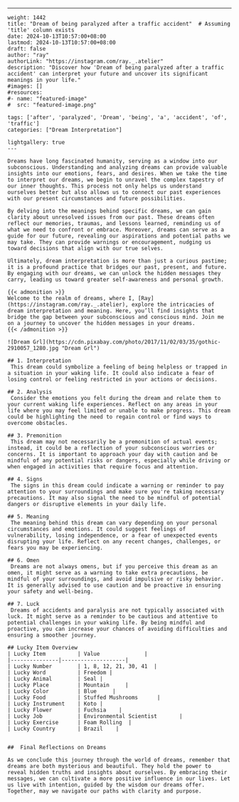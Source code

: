 ---
    weight: 1442
    title: "Dream of being paralyzed after a traffic accident"  # Assuming 'title' column exists
    date: 2024-10-13T10:57:00+08:00
    lastmod: 2024-10-13T10:57:00+08:00
    draft: false
    author: "ray"
    authorLink: "https://instagram.com/ray._.atelier"
    description: "Discover how 'Dream of being paralyzed after a traffic accident' can interpret your future and uncover its significant meanings in your life."
    #images: []
    #resources:
    #- name: "featured-image"
    #  src: "featured-image.png"
    
    tags: ['after', 'paralyzed', 'Dream', 'being', 'a', 'accident', 'of', 'traffic']
    categories: ["Dream Interpretation"]
    
    lightgallery: true
    ---
    
    Dreams have long fascinated humanity, serving as a window into our subconscious. Understanding and analyzing dreams can provide valuable insights into our emotions, fears, and desires. When we take the time to interpret our dreams, we begin to unravel the complex tapestry of our inner thoughts. This process not only helps us understand ourselves better but also allows us to connect our past experiences with our present circumstances and future possibilities.
    
    By delving into the meanings behind specific dreams, we can gain clarity about unresolved issues from our past. These dreams often reflect our memories, traumas, and lessons learned, reminding us of what we need to confront or embrace. Moreover, dreams can serve as a guide for our future, revealing our aspirations and potential paths we may take. They can provide warnings or encouragement, nudging us toward decisions that align with our true selves.
    
    Ultimately, dream interpretation is more than just a curious pastime; it is a profound practice that bridges our past, present, and future. By engaging with our dreams, we can unlock the hidden messages they carry, leading us toward greater self-awareness and personal growth.
    
    {{< admonition >}}
    Welcome to the realm of dreams, where I, [Ray](https://instagram.com/ray._.atelier), explore the intricacies of dream interpretation and meaning. Here, you’ll find insights that bridge the gap between your subconscious and conscious mind. Join me on a journey to uncover the hidden messages in your dreams.
    {{< /admonition >}}
    
    ![Dream Grl](https://cdn.pixabay.com/photo/2017/11/02/03/35/gothic-2910057_1280.jpg "Dream Grl")
    
    ## 1. Interpretation
     This dream could symbolize a feeling of being helpless or trapped in a situation in your waking life. It could also indicate a fear of losing control or feeling restricted in your actions or decisions.
    
    ## 2. Analysis
     Consider the emotions you felt during the dream and relate them to your current waking life experiences. Reflect on any areas in your life where you may feel limited or unable to make progress. This dream could be highlighting the need to regain control or find ways to overcome obstacles.
    
    ## 3. Premonition
     This dream may not necessarily be a premonition of actual events; instead, it could be a reflection of your subconscious worries or concerns. It is important to approach your day with caution and be mindful of any potential risks or dangers, especially while driving or when engaged in activities that require focus and attention.
    
    ## 4. Signs
     The signs in this dream could indicate a warning or reminder to pay attention to your surroundings and make sure you're taking necessary precautions. It may also signal the need to be mindful of potential dangers or disruptive elements in your daily life.
    
    ## 5. Meaning
     The meaning behind this dream can vary depending on your personal circumstances and emotions. It could suggest feelings of vulnerability, losing independence, or a fear of unexpected events disrupting your life. Reflect on any recent changes, challenges, or fears you may be experiencing.
    
    ## 6. Omen
     Dreams are not always omens, but if you perceive this dream as an omen, it might serve as a warning to take extra precautions, be mindful of your surroundings, and avoid impulsive or risky behavior. It is generally advised to use caution and be proactive in ensuring your safety and well-being.
    
    ## 7. Luck
     Dreams of accidents and paralysis are not typically associated with luck. It might serve as a reminder to be cautious and attentive to potential challenges in your waking life. By being mindful and proactive, you can increase your chances of avoiding difficulties and ensuring a smoother journey.
    
    ## Lucky Item Overview
    | Lucky Item          | Value              |
    |---------------|--------------------|
    | Lucky Number        | 1, 8, 12, 21, 30, 41  |
    | Lucky Word          | Freedom |
    | Lucky Animal        | Seal |
    | Lucky Place         | Mountain     |
    | Lucky Color         | Blue     |
    | Lucky Food          | Stuffed Mushrooms      |
    | Lucky Instrument    | Koto |
    | Lucky Flower        | Fuchsia    |
    | Lucky Job           | Environmental Scientist       |
    | Lucky Exercise      | Foam Rolling  |
    | Lucky Country       | Brazil    |
    
    
    ##  Final Reflections on Dreams
    
    As we conclude this journey through the world of dreams, remember that dreams are both mysterious and beautiful. They hold the power to reveal hidden truths and insights about ourselves. By embracing their messages, we can cultivate a more positive influence in our lives. Let us live with intention, guided by the wisdom our dreams offer. Together, may we navigate our paths with clarity and purpose.
    